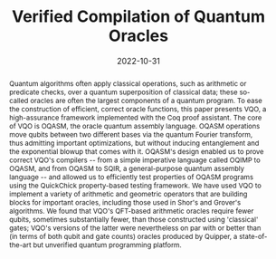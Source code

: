 ---
title: "Verified Compilation of Quantum Oracles"
collection: publications
permalink: /publications/vqo-oopsla22
excerpt: 
date: 2022-10-31
venue: 'Proceedings of the ACM on Programming Languages (OOPSLA)'
link: 'https://dl.acm.org/doi/abs/10.1145/3563309'
paperurl: 'https://arxiv.org/pdf/2112.06700.pdf'
github: 'https://github.com/inQWIRE/VQO'
citation: 'Liyi Li, Finn Voichick, <b>Kesha Hietala</b>, Yuxiang Peng, Xiaodi Wu, Michael Hicks. &quot;Verified Compilation of Quantum Oracles.&quot; <i>Proceedings of the ACM on Programming Languages (OOPSLA)</i>. 2022.'
abstract: "Quantum algorithms often apply classical operations, such as arithmetic or predicate checks, over a quantum superposition of classical data; these so-called oracles are often the largest components of a quantum program. To ease the construction of efficient, correct oracle functions, this paper presents VQO, a high-assurance framework implemented with the Coq proof assistant. The core of VQO is OQASM, the oracle quantum assembly language. OQASM operations move qubits between two different bases via the quantum Fourier transform, thus admitting important optimizations, but without inducing entanglement and the exponential blowup that comes with it. OQASM's design enabled us to prove correct VQO's compilers -- from a simple imperative language called OQIMP to OQASM, and from OQASM to SQIR, a general-purpose quantum assembly language -- and allowed us to efficiently test properties of OQASM programs using the QuickChick property-based testing framework. We have used VQO to implement a variety of arithmetic and geometric operators that are building blocks for important oracles, including those used in Shor's and Grover's algorithms. We found that VQO's QFT-based arithmetic oracles require fewer qubits, sometimes substantially fewer, than those constructed using 'classical' gates; VQO's versions of the latter were nevertheless on par with or better than (in terms of both qubit and gate counts) oracles produced by Quipper, a state-of-the-art but unverified quantum programming platform."
---